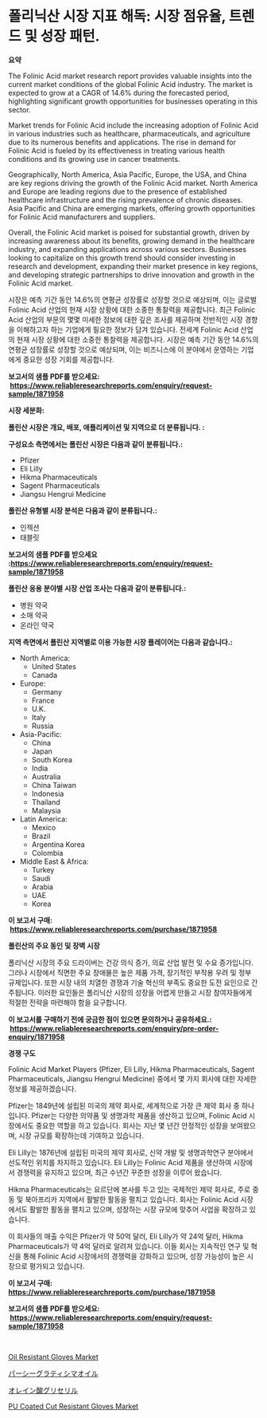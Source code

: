 <p><h1>폴리닉산 시장 지표 해독: 시장 점유율, 트렌드 및 성장 패턴.</h1></p><p><strong>요약</strong></p>
<p><p>The Folinic Acid market research report provides valuable insights into the current market conditions of the global Folinic Acid industry. The market is expected to grow at a CAGR of 14.6% during the forecasted period, highlighting significant growth opportunities for businesses operating in this sector.</p><p>Market trends for Folinic Acid include the increasing adoption of Folinic Acid in various industries such as healthcare, pharmaceuticals, and agriculture due to its numerous benefits and applications. The rise in demand for Folinic Acid is fueled by its effectiveness in treating various health conditions and its growing use in cancer treatments.</p><p>Geographically, North America, Asia Pacific, Europe, the USA, and China are key regions driving the growth of the Folinic Acid market. North America and Europe are leading regions due to the presence of established healthcare infrastructure and the rising prevalence of chronic diseases. Asia Pacific and China are emerging markets, offering growth opportunities for Folinic Acid manufacturers and suppliers.</p><p>Overall, the Folinic Acid market is poised for substantial growth, driven by increasing awareness about its benefits, growing demand in the healthcare industry, and expanding applications across various sectors. Businesses looking to capitalize on this growth trend should consider investing in research and development, expanding their market presence in key regions, and developing strategic partnerships to drive innovation and growth in the Folinic Acid market.</p><p>시장은 예측 기간 동안 14.6%의 연평균 성장률로 성장할 것으로 예상되며, 이는 글로벌 Folinic Acid 산업의 현재 시장 상황에 대한 소중한 통찰력을 제공합니다. 최근 Folinic Acid 산업의 부문의 몇몇 미세한 정보에 대한 깊은 조사를 제공하며 전반적인 시장 경향을 이해하고자 하는 기업에게 필요한 정보가 담겨 있습니다.  전세계 Folinic Acid 산업의 현재 시장 상황에 대한 소중한 통찰력을 제공합니다. 시장은 예측 기간 동안 14.6%의 연평균 성장률로 성장할 것으로 예상되며, 이는 비즈니스에 이 분야에서 운영하는 기업에게 중요한 성장 기회를 제공합니다.</p></p>
<p><strong>보고서의 샘플 PDF를 받으세요: &nbsp;<a href="https://www.reliableresearchreports.com/enquiry/request-sample/1871958">https://www.reliableresearchreports.com/enquiry/request-sample/1871958</a></strong></p>
<p><strong>시장 세분화:</strong></p>
<p><strong> 폴린산 시장은 개요, 배포, 애플리케이션 및 지역으로 더 분류됩니다. :</strong></p>
<p><strong>구성요소 측면에서는 폴린산 시장은 다음과 같이 분류됩니다.:</strong></p>
<p><ul><li>Pfizer</li><li>Eli Lilly</li><li>Hikma Pharmaceuticals</li><li>Sagent Pharmaceuticals</li><li>Jiangsu Hengrui Medicine</li></ul></p>
<p><strong> 폴린산 유형별 시장 분석은 다음과 같이 분류됩니다.:</strong></p>
<p><ul><li>인젝션</li><li>태블릿</li></ul></p>
<p><strong>보고서의 샘플 PDF를 받으세요 :<a href="https://www.reliableresearchreports.com/enquiry/request-sample/1871958">https://www.reliableresearchreports.com/enquiry/request-sample/1871958</a></strong></p>
<p><strong> 폴린산 응용 분야별 시장 산업 조사는 다음과 같이 분류됩니다.:</strong></p>
<p><ul><li>병원 약국</li><li>소매 약국</li><li>온라인 약국</li></ul></p>
<p><strong>지역 측면에서 폴린산 지역별로 이용 가능한 시장 플레이어는 다음과 같습니다.:</strong></p>
<p><ul>
    <li>
        North America:
        <ul>
            <li>United States</li>
            <li>Canada</li>
        </ul>
    </li>
    <li>
        Europe:
        <ul>
            <li>Germany</li>
            <li>France</li>
            <li>U.K.</li>
            <li>Italy</li>
            <li>Russia</li>
        </ul>
    </li>
    <li>
        Asia-Pacific:
        <ul>
            <li>China</li>
            <li>Japan</li>
            <li>South Korea</li>
            <li>India</li>
            <li>Australia</li>
            <li>China Taiwan</li>
            <li>Indonesia</li>
            <li>Thailand</li>
            <li>Malaysia</li>
        </ul>
    </li>
    <li>
        Latin America:
        <ul>
            <li>Mexico</li>
            <li>Brazil</li>
            <li>Argentina Korea</li>
            <li>Colombia</li>
        </ul>
    </li>
    <li>
        Middle East & Africa:
        <ul>
            <li>Turkey</li>
            <li>Saudi</li>
            <li>Arabia</li>
            <li>UAE</li>
            <li>Korea</li>
        </ul>
    </li>
    </ul></p>
<p><strong>이 보고서 구매: &nbsp;<a href="https://www.reliableresearchreports.com/purchase/1871958">https://www.reliableresearchreports.com/purchase/1871958</a></strong></p>
<p><strong>폴린산의 주요 동인 및 장벽 시장</strong></p>
<p><p>폴리닉산 시장의 주요 드라이버는 건강 의식 증가, 의료 산업 발전 및 수요 증가입니다. 그러나 시장에서 직면한 주요 장애물은 높은 제품 가격, 장기적인 부작용 우려 및 정부 규제입니다. 또한 시장 내의 치열한 경쟁과 기술 혁신의 부족도 중요한 도전 요인으로 간주됩니다. 이러한 요인들은 폴리닉산 시장의 성장을 어렵게 만들고 시장 참여자들에게 적절한 전략을 마련해야 함을 요구합니다.</p></p>
<p><strong>이 보고서를 구매하기 전에 궁금한 점이 있으면 문의하거나 공유하세요.: &nbsp;<a href="https://www.reliableresearchreports.com/enquiry/pre-order-enquiry/1871958">https://www.reliableresearchreports.com/enquiry/pre-order-enquiry/1871958</a></strong></p>
<p><strong>경쟁 구도</strong></p>
<p><p>Folinic Acid Market Players (Pfizer, Eli Lilly, Hikma Pharmaceuticals, Sagent Pharmaceuticals, Jiangsu Hengrui Medicine) 중에서 몇 가지 회사에 대한 자세한 정보를 제공하겠습니다.</p><p>Pfizer는 1849년에 설립된 미국의 제약 회사로, 세계적으로 가장 큰 제약 회사 중 하나입니다. Pfizer는 다양한 의약품 및 생명과학 제품을 생산하고 있으며, Folinic Acid 시장에서도 중요한 역할을 하고 있습니다. 회사는 지난 몇 년간 안정적인 성장을 보여왔으며, 시장 규모를 확장하는데 기여하고 있습니다.</p><p>Eli Lilly는 1876년에 설립된 미국의 제약 회사로, 신약 개발 및 생명과학연구 분야에서 선도적인 위치를 차지하고 있습니다. Eli Lilly는 Folinic Acid 제품을 생산하여 시장에서 경쟁력을 유지하고 있으며, 최근 수년간 꾸준한 성장을 이루어 왔습니다.</p><p>Hikma Pharmaceuticals는 요르단에 본사를 두고 있는 국제적인 제약 회사로, 주로 중동 및 북아프리카 지역에서 활발한 활동을 펼치고 있습니다. 회사는 Folinic Acid 시장에서도 활발한 활동을 펼치고 있으며, 성장하는 시장 규모에 맞추어 사업을 확장하고 있습니다.</p><p>이 회사들의 매출 수익은 Pfizer가 약 50억 달러, Eli Lilly가 약 24억 달러, Hikma Pharmaceuticals가 약 4억 달러로 알려져 있습니다. 이들 회사는 지속적인 연구 및 혁신을 통해 Folinic Acid 시장에서의 경쟁력을 강화하고 있으며, 성장 가능성이 높은 시장으로 평가되고 있습니다.</p></p>
<p><strong>이 보고서 구매: &nbsp; <a href="https://www.reliableresearchreports.com/purchase/1871958">https://www.reliableresearchreports.com/purchase/1871958</a></strong></p>
<p><strong>보고서의 샘플 PDF를 받으세요: &nbsp;<a href="https://www.reliableresearchreports.com/enquiry/request-sample/1871958">https://www.reliableresearchreports.com/enquiry/request-sample/1871958</a></strong><strong></strong></p>
<p>&nbsp;</p>
<p><p><a href="https://github.com/seekum/Market-Research-Report-List-1/blob/main/oil-resistant-gloves-market.md">Oil Resistant Gloves Market</a></p><p><a href="https://medium.com/@rudysimonis2023/decoding-persea-gratissima-oil%E3%81%AE%E5%B8%82%E5%A0%B4%E3%83%A1%E3%83%88%E3%83%AA%E3%82%AF%E3%82%B9-%E5%B8%82%E5%A0%B4%E3%82%B7%E3%82%A7%E3%82%A2-%E3%83%88%E3%83%AC%E3%83%B3%E3%83%89-%E6%88%90%E9%95%B7%E3%83%91%E3%82%BF%E3%83%BC%E3%83%B3-10a361d1b1ed">パーシーグラティシマオイル</a></p><p><a href="https://medium.com/@verniebarton2023/%E3%82%B0%E3%83%AA%E3%82%BB%E3%83%AA%E3%83%AB%E3%82%AA%E3%83%AC%E3%82%A2%E3%83%BC%E3%83%88%E5%B8%82%E5%A0%B4%E8%A6%8F%E6%A8%A1-%E5%B8%82%E5%A0%B4%E8%A6%8B%E9%80%9A%E3%81%97%E3%81%A8%E5%B8%82%E5%A0%B4%E4%BA%88%E6%B8%AC-2024%E5%B9%B4%E3%81%8B%E3%82%892031%E5%B9%B4%E3%81%BE%E3%81%A7-4ed75ab1726e">オレイン酸グリセリル</a></p><p><a href="https://github.com/nancykennedykellievqfqt2/Market-Research-Report-List-1/blob/main/pu-coated-cut-resistant-gloves-market.md">PU Coated Cut Resistant Gloves Market</a></p></p>